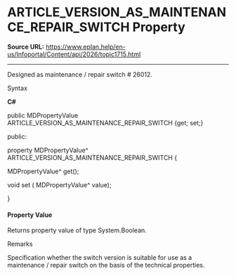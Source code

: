 # ARTICLE_VERSION_AS_MAINTENANCE_REPAIR_SWITCH Property

**Source URL:** https://www.eplan.help/en-us/Infoportal/Content/api/2026/topic1715.html

---

Designed as maintenance / repair switch # 26012.

Syntax

**C#**



public MDPropertyValue ARTICLE_VERSION_AS_MAINTENANCE_REPAIR_SWITCH {get; set;}

public:

property MDPropertyValue^ ARTICLE_VERSION_AS_MAINTENANCE_REPAIR_SWITCH {

   MDPropertyValue^ get();

   void set (    MDPropertyValue^ value);

}


#### Property Value

Returns property value of type System.Boolean.

Remarks

Specification whether the switch version is suitable for use as a maintenance / repair switch on the basis of the technical properties.
